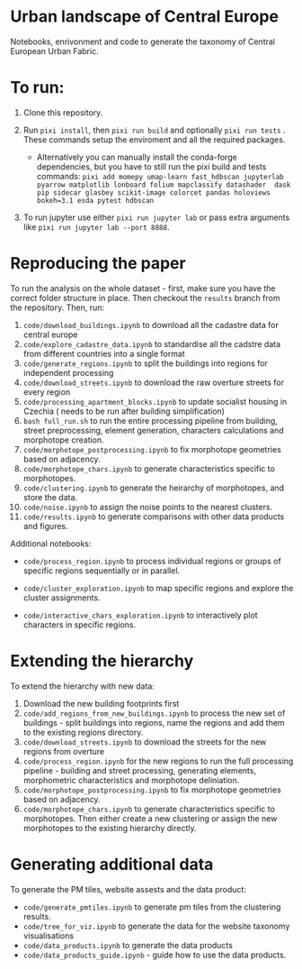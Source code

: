 # Urban landscape of Central Europe

Notebooks, enrivonment and code to generate the taxonomy of Central European Urban Fabric.

# To run:

1. Clone this repository.

2. Run `pixi install`, then `pixi run build` and optionally `pixi run tests` . These commands setup the enviroment and all the required packages.

    - Alternatively you can manually install the conda-forge dependencies, but you have to still run the pixi build and tests commands:
           `pixi add momepy umap-learn fast_hdbscan jupyterlab pyarrow matplotlib lonboard folium mapclassify datashader  dask pip sidecar glasbey scikit-image colorcet pandas holoviews bokeh=3.1 esda pytest hdbscan`

4. To run jupyter use either `pixi run jupyter lab` or pass extra arguments like `pixi run jupyter lab --port 8888`.


# Reproducing the paper

To run the analysis on the whole dataset - first, make sure you have the correct folder structure in place. Then checkout the ``results`` branch from the repository. Then, run:
1. `code/download_buildings.ipynb` to download all the cadastre data for central europe
2. `code/explore_cadastre_data.ipynb` to standardise all the cadstre data from different countries into a single format
3. `code/generate_regions.ipynb` to split the buildings into regions for independent processing
4. `code/download_streets.ipynb` to download the raw overture streets for every region
5. `code/processing_apartment_blocks.ipynb` to update socialist housing in Czechia ( needs to be run after building simplification)
6. `bash full_run.sh` to run the entire processing pipeline from building, street preprocessing, element generation, characters calculations and morphotope creation.
7. `code/morphotope_postprocessing.ipynb` to fix morphotope geometries based on adjacency.
8. `code/morphotope_chars.ipynb` to generate characteristics specific to morphotopes.
9. `code/clustering.ipynb` to generate the heirarchy of morphotopes, and store the data.
10. `code/noise.ipynb` to assign the noise points to the nearest clusters.
11. `code/results.ipynb` to generate comparisons with other data products and figures.

Additional notebooks:

- `code/process_region.ipynb` to process individual regions or groups of specific regions sequentially or in parallel. 

- `code/cluster_exploration.ipynb` to map specific regions and explore the cluster assignments.
- `code/interactive_chars_exploration.ipynb` to interactively plot characters in specific regions.

# Extending the hierarchy
To extend the hierarchy with new data:
1. Download the new building footprints first
2. `code/add_regions_from_new_buildings.ipynb` to process the new set of buildings - split buildings into regions, name the regions and add them to the existing regions directory.
2. `code/download_streets.ipynb` to download the streets for the new regions from overture
3. `code/process_region.ipynb` for the new regions to run the full processing pipeline - building and street processing, generating elements, morphometric characteristics and morphotope deliniation.
4. `code/morphotope_postprocessing.ipynb` to fix morphotope geometries based on adjacency.
5. `code/morphotope_chars.ipynb` to generate characteristics specific to morphotopes.
Then either create a new clustering or assign the new morphotopes to the existing hierarchy directly.

# Generating additional data
To generate the PM tiles, website assests and the data product:

- `code/generate_pmtiles.ipynb` to generate pm tiles from the clustering results.
- `code/tree_for_viz.ipynb` to generate the data for the website taxonomy visualisations
- `code/data_products.ipynb` to generate the data products
- `code/data_products_guide.ipynb` - guide how to use the data products.
